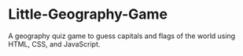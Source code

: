 # Little-Geography-Game
A geography quiz game to guess capitals and flags of the world using HTML, CSS, and JavaScript.
